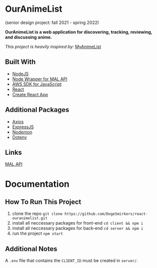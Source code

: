 # OurAnimeList
(senior design project: fall 2021 - spring 2022)

**OurAnimeList is a web application for discovering, tracking, reviewing, and discussing anime.**

*This project is heavily inspired by:* [MyAnimeList](https://myanimelist.net/)

## Built With
- [NodeJS](https://github.com/nodejs/node)
- [Node Wrapper for MAL API](https://github.com/Chris-Kode/myanimelist-api-v2)
- [AWS SDK for JavaScript](https://github.com/aws/aws-sdk-js-v3)
- [React](https://github.com/facebook/react/)
- [Create React App](https://github.com/facebook/create-react-app)

## Additional Packages
- [Axios](https://github.com/axios/axios)
- [ExpressJS](https://github.com/expressjs/express)
- [Nodemon](https://github.com/remy/nodemon)
- [Dotenv](https://github.com/motdotla/dotenv)

## Links
[MAL API](https://myanimelist.net/apiconfig/references/api/v2)

# Documentation

## How To Run This Project
1. clone the repo `git clone https://github.com/DogeSmirkers/react-ouranimelist.git`
2. install all neccessary packages for front-end `cd client && npm i`
3. install all neccessary packages for back-end `cd server && npm i`
4. run the project `npm start`

## Additional Notes
A `.env` file that contains the `CLIENT_ID` must be created in `server/`. 